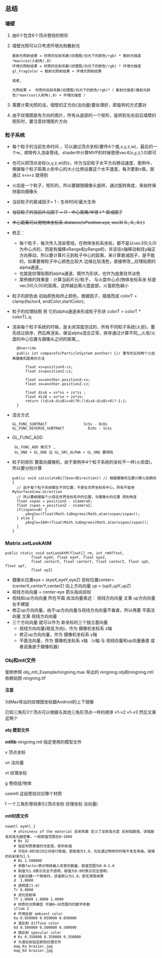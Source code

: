 ## 总结

### 墙壁

1. 由6个包含6个顶点卷绕的矩形

2. 墙壁光照可以只考虑环境光和散射光

   ```
   散射光照射结果 = 材质的反射系数(纹理图/白光下的颜色/rgb) * 散射光强度*max(cos(入射角),0)
   环境光照射结果 = 材质的反射系数(纹理图/白光下的颜色/rgb) * 环境光强度
   gl_FragColor = 散射光照射结果 + 环境光照射结果 
   
   或者,
   
   光照结果 =  材质的反射系数(纹理图/白光下的颜色/rgb)*（ 散射光强度(散射光颜色)*max(cos(入射角),0) + 环境光强度 ）
   ```

3. 需要计算光照的话，墙壁的正方向(法向量)要处理好，即旋转的方式要对

4. 由于纹理图是有方向的图片，所有从底部的一个矩形，旋转到左右前后墙壁的矩形时，要注意纹理图片方向




### 粒子系统

* 每个粒子的当前生命时间 ，可以通过顶点坐标(要传4个值,x,y,z,w)，最后的一个w，顺带传入渲染管线，shader中计算MVP的时候使用vec4(x,y,z,1.0)即可

* 也可以把顶点坐标(x,y,z,w)的z，作为当前粒子水平方向移动速度，案例中，根据每个粒子距离火炬中心的大小比例设置这个水平速度，每次更新x值，就通过 x=x+z 就得到

* 火焰是一个粒子，矩形的，所以要跟随摄像头旋转，通过旋转角度，来始终保持面向摄像头

* 当前粒子的衰减因子= 1 - 生命时间/最大生命

* ~~当前粒子的当前片元因子 = (1 - 中心距离/半径 ) * 衰减因子~~

* ~~中心距离可以用物体坐标系  distance(vPosition.xyz, vec3( 0., 0., 0.) )~~

* 修正：

  * 每个粒子，每次传入渲染管线，在物体坐标系坐标，都不是以vec3(0,0,0)为中心点的，而是有偏移xRange和yRange的，并且往x轴移动和往y轴正方向移动，所以要计算片元到粒子中心的距离，来计算衰减因子，是不能的，如果要做粒子中心颜色比较大 边缘比较浅色，直接修改__纹理贴图的alpha通道__
  * 也就是纹理贴图的alpha通道，既作为形状，也作为由里往外淡色
  * 案例做的效果是：计算当前片元/粒子， 与火盘中心点(物体坐标系坐 标是vec3(0,0,0))的距离，这样越远离火盘底部，火苗颜色越小

* 粒子的颜色由  初始颜色和终止颜色，根据因子，插值而成 colorT = clamp(factor4, endColor,startColor); 

* 粒子的纹理贴图 用 它的alpha通道来形成粒子形状 colorT = colorT * colorTL.a;

* 渲染每个粒子系统的时候，是关闭深度测试的，所有不同粒子系统(火炬)，要先经过排序，然后再渲染，保证alpha混合正常，排序通过计算不同__火炬/火盘的中心位置与摄像头之间的距离__

  ```
  	@Override
  	public int compareTo(ParticleSystem another) {// 重写的比较两个火焰离摄像机距离的方法
  
  		float xs=positionX-cx;
  		float zs=positionZ-cz;
  		
  		float xo=another.positionX-cx;
  		float zo=another.positionZ-cz;
  		
  		float disA = xs*xs + zs*zs ;
  		float disB = xo*xo + zo*zo;
  		return ((disA-disB)==0)?0:((disA-disB)>0)?-1:1;  
  	}
  ```

* 混合方式

  ```
  GL_FUNC_SUBTRACT                 ScSs - DcDs
  GL_FUNC_REVERSE_SUBTRACT  		 DcDs - ScSs
  ```

* GL_FUNC_ADD

  ```
   GL_FUNC_ADD 情况下 ,
   GL_ONE + GL_ONE 比 GL_SRC_ALPHA + GL_ONE 要明亮 
  ```

* 粒子的矩形 要面向摄像机，由于案例中4个粒子系统的坐标不一样(火炬盘)，所以要分别计算

  ```
  public void calculateBillboardDirection()	// 根据摄像机位置计算火焰朝向
  {
  	// 由于每个粒子系统都在不同位置，不是在世界坐标系中心，所有不能用MySurfaceView.direction
  	// 所以要根据每个火炬在世界坐标系中的位置，与摄像头的位置 得到角度
  	float xspan = positionX - sCameraX;
  	float zspan = positionZ - sCameraZ;
  	if(zspan<=0) {
  		yAngle=(float)Math.toDegrees(Math.atan(xspan/zspan));	
  	} else {
  		yAngle=180+(float)Math.toDegrees(Math.atan(xspan/zspan));
  	}
  }
  ```

  

### Matrix.setLookAtM

```
public static void setLookAtM(float[] rm, int rmOffset,
            float eyeX, float eyeY, float eyeZ,
            float centerX, float centerY, float centerZ, float upX, float upY,
            float upZ)
```

* 摄像头位置eye = (eyeX,eyeY,eyeZ)   目标位置center=(centerX,centerY,centerZ)  向上方向向量 up = (upX,upY,upZ)   
* 视线方向向量  = center-eye 箭头指向目标
* 视线和up方向向量 所在平面 由法向量表述：  视线方向向量 叉乘 up方向向量   右手螺旋
* 修正up方向向量，由于up方向向量与视线方向向量不垂直，所以再要 平面法向量  叉乘  视线方向向量
* 三个方向向量 就可以作为 新坐标的三个独立基向量  
  * 视线方向向量(取反方向)，作为 摄像机坐标系 z轴
  * 修正up方向向量，作为 摄像机坐标系 y轴
  * 平面法向量，作为 摄像机坐标系 x轴 （x轴 与 视线向量和up向量垂直 或者说垂直于摄像机器）





### Obj和mtl文件

[obj 和 mtl文件格式]: https://www.jianshu.com/p/b52e152d44a9
[mtl格式]: https://www.cnblogs.com/wiki3d/p/objfile.html

案例参照  obj_mtl_Example/ningning.max 导出的 ningning.obj和ningning.mtl 依赖贴图 ningning.tif

#### 注意

3dMax导出的纹理图坐标跟Android的上下镜像

已知三角形3个顶点可以根据与其他三角形顶点一样的顺序 v1-v2 v1-v3 然后叉乘这两个

#### obj 模型文件

__mtllib__ ningning.mtl  指定使用的模型文件

v 顶点坐标

vn 法向量

vt 纹理坐标

g  卷绕组/物体

usemtl  这组卷绕对应哪个材质

f 一个三角形卷绕索引(顶点坐标 纹理坐标 法向量)



#### mtl材质文件

```
newmtl mymtl_1
	# shininess of the material 反射系数 定义了反射高光度 反射指数值，该值越高则高光越密集，一般取值范围在0~1000
	# Ns 32
	# 指定材质表面的光密度，即折射值 
	# 可在0.001到10之间进行取值。若取值为1.0，光在通过物体的时候不发生弯曲。玻璃的折射率为1.5
	# Ni 1.500000
	# 参数factor表示物体融入背景的数量，取值范围为0.0~1.0
	# 取值为1.0表示完全不透明，取值为0.0时表示完全透明。
	# 当新创建一个物体时，该值默认为1.0，即无渐隐效果
	d  1.0000
	# 透明度(1-d)
	Tr 0.0000
	# 滤光投射率
	Tf 1.0000 1.0000 1.0000 
	# 材质的光照模型 可接0~10范围内的数字参数
	illum 2
	# 环境反射 ambient color
	Ka 0.050000 0.050000 0.050000
	# 漫反射 diffuse color
	Kd 0.500000 0.500000 0.500000
	# 镜反射 specular color
	# Ks 0.350000 0.350000 0.350000 
	# 为漫反射指定颜色纹理文件
	map_Ka brazier.jpg
	map_Kd brazier.jpg
```



